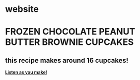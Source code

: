 # website
<html>
<head>
  <h1> FROZEN CHOCOLATE PEANUT BUTTER BROWNIE CUPCAKES </h1>
  <h2> this recipe makes around 16 cupcakes! </h2>
<style> 
body {
 <img src= "[https://cdn.kastatic.org/third_party/javascript-khansrc/live-editor/build/images/avatars/aqualine-sapling.png](https://mail.google.com/mail/u/0?ui=2&ik=db4e974acc&attid=0.5&permmsgid=msg-a:r-5693632500245815336&th=183a2094a3743a1f&view=att&disp=safe&realattid=f_l8tx4c3u2)">  </img>
  <p1> The Ingredients that you'll need are: </p1>
      <ul>
        <li> 1/2 a cup of Powdered Sugar </li>
        <li> Around 8 Hershey's chocolate bars </li>
        <li> Brownies (any kind) </li>
        <li> 1 & 1/2 cup of Peanut butter (preferably the creamy, smooth kind) </li>
        <li> Cupcake wrappes + pan </li>
        
        <h3> STEPS </h3>
        <li> Bake your brownies, the ingrredients tend to be on the boxed versions. DO NOT START ON CUPCAKES TILL YOUR BROWNIES ARE COMPLETELY COOL. </li>
        <li> Mix the powdered sugar and peanut butter together to create a less sticky consistency. This will make it easier to stay in the cupcake, while also decreasing the strong taste of the peanut butter </li>
        <li> Melt your chocolate into a big bowl </li>
        <li> Get out your cupcake wrappers and set them out into your cupcake pan </li>
        <li> Now that all your ingredients are ready, you layer them in the cupcake wrapper! First, a small layer of chocolate, then a spoonful of brownie. What I tend to do is roll the brownie into a ball, then flatten, so it creates a nice even layer. After layering the brownie atop the chocolate, add in your peanut butter. The amount varies with how much you enjoy peanut butter, and it is important to keep in mind that peanut butter has a strong flavor. I don't have exact measurements for how much I put, but usually a generous amount, since there's <strong> a lot </strong> of chocolate. Once you finish with the peanut butter, you top off your cupcake with a nice layer of your chocolate, and then pop them in the freezer. These freeze in usually thirty minutes, and then they are ready to enjoy! </li>
    </ul>
  background-image: url("[https://mail.google.com/mail/u/0?ui=2&ik=db4e974acc&attid=0.1&permmsgid=msg-a:r-5693632500245815336&th=183a2094a3743a1f&view=att&disp=safe&realattid=f_l8tx4c360](https://s11.favim.com/orig/7/777/7772/77727/aesthetic-background-yellow-Favim.com-7772795.jpg)");
  background-color: #90EE90;
}
</style>
</head>
<body>
<a href="[https://www.youtube.com/watch?v=dQw4w9WgXcQ](https://youtu.be/MYPVQccHhAQ)"> <strong> Listen as you make! </strong> </a>
</body>
</html>
